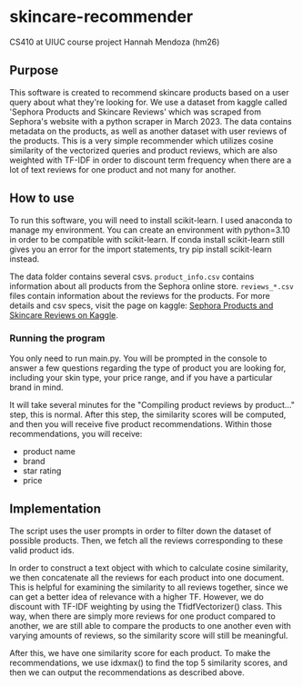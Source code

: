 # skincare-recommender
CS410 at UIUC course project
Hannah Mendoza (hm26)

## Purpose 

This software is created to recommend skincare products based on a user query about what they're looking for. We use a dataset from kaggle called 'Sephora Products and Skincare Reviews' which was scraped from Sephora's website with a python scraper in March 2023. The data contains metadata on the products, as well as another dataset with user reviews of the products. This is a very simple recommender which utilizes cosine similarity of the vectorized queries and product reviews, which are also weighted with TF-IDF in order to discount term frequency when there are a lot of text reviews for one product and not many for another.

## How to use 

To run this software, you will need to install scikit-learn. I used anaconda to manage my environment. You can create an environment with python=3.10 in order to be compatible with scikit-learn. If conda install scikit-learn still gives you an error for the import statements, try pip install scikit-learn instead.

The data folder contains several csvs. `product_info.csv` contains information about all products from the Sephora online store.  `reviews_*.csv` files contain information about the reviews for the products. For more details and csv specs, visit the page on kaggle: [Sephora Products and Skincare Reviews on Kaggle](https://www.kaggle.com/datasets/nadyinky/sephora-products-and-skincare-reviews/data). 

### Running the program 

You only need to run main.py. You will be prompted in the console to answer a few questions regarding the type of product you are looking for, including your skin type, your price range, and if you have a particular brand in mind. 

It will take several minutes for the "Compiling product reviews by product..." step, this is normal. After this step, the similarity scores will be computed, and then you will receive five product recommendations. Within those recommendations, you will receive: 
* product name
* brand
* star rating
* price

## Implementation 

The script uses the user prompts in order to filter down the dataset of possible products. Then, we fetch all the reviews corresponding to these valid product ids. 

In order to construct a text object with which to calculate cosine similarity, we then concatenate all the reviews for each product into one document. This is helpful for examining the similarity to all reviews together, since we can get a better idea of relevance with a higher TF. However, we do discount with TF-IDF weighting by using the TfidfVectorizer() class. This way, when there are simply more reviews for one product compared to another, we are still able to compare the products to one another even with varying amounts of reviews, so the similarity score will still be meaningful. 

After this, we have one similarity score for each product. To make the recommendations, we use idxmax() to find the top 5 similarity scores, and then we can output the recommendations as described above.
